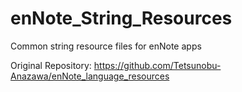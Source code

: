 # enNote_String_Resources
Common string resource files for enNote apps

Original Repository: https://github.com/Tetsunobu-Anazawa/enNote_language_resources

